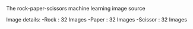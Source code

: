 The rock-paper-scissors machine learning image source

Image details:
-Rock : 32 Images
-Paper : 32 Images
-Scissor : 32 Images
